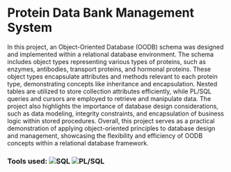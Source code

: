 # Protein Data Bank Management System

In this project, an Object-Oriented Database (OODB) schema was designed and implemented within a relational database environment. The schema includes object types representing various types of proteins, such as enzymes, antibodies, transport proteins, and hormonal proteins. These object types encapsulate attributes and methods relevant to each protein type, demonstrating concepts like inheritance and encapsulation. Nested tables are utilized to store collection attributes efficiently, while PL/SQL queries and cursors are employed to retrieve and manipulate data. The project also highlights the importance of database design considerations, such as data modeling, integrity constraints, and encapsulation of business logic within stored procedures. Overall, this project serves as a practical demonstration of applying object-oriented principles to database design and management, showcasing the flexibility and efficiency of OODB concepts within a relational database framework.

### Tools used: ![SQL](https://img.shields.io/badge/language-SQL-blue?logo=database) ![PL/SQL](https://img.shields.io/badge/language-PL/SQL-lightgrey?logo=oracle) 
